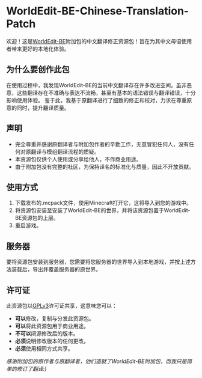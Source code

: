 # WorldEdit-BE-Chinese-Translation-Patch
欢迎！这是[WorldEdit-BE](https://github.com/SIsilicon/WorldEdit-BE/)附加包的中文翻译修正资源包！旨在为其中文母语使用者带来更好的本地化体验。

## 为什么要创作此包
在使用过程中，我发现WorldEdit-BE的当前中文翻译存在许多改进空间。虽非恶意，这些翻译存在不准确与表达不流畅，甚至有基本的语法错误与翻译错误，十分影响使用体验。
鉴于此，我基于原翻译进行了细致的修正和校对，力求在尊重原意的同时，提升翻译质量。

## 声明
- 完全尊重并感谢原翻译者与附加包作者的辛勤工作，无意冒犯任何人，没有任何对原翻译与模组翻译流程的质疑。
- 本资源包仅供个人使用或分享给他人，不作商业用途。
- 由于附加包没有完整的社区，为保持译名的标准化与质量，因此不开放贡献。

## 使用方式
1. 下载发布的.mcpack文件，使用Minecraft打开它，这将导入到您的游戏中。
2. 将资源包安装至安装了WorldEdit-BE的世界，并将该资源包置于WorldEdit-BE资源包的上层。
3. 重启游戏。

## 服务器
要将资源包安装到服务器，您需要将您服务器的世界导入到本地游戏，并按上述方法装载后，导出并覆盖服务器的原世界。

## 许可证
此资源包以[GPLv3](LICENSE.txt)许可证共享，这意味您可以：
- **可以**修改，复制与分发此资源包。
- **可以**将此资源包用于商业用途。
- **不可以**闭源修改后的版本。
- **必须**说明修改版本的任何更改。
- **必须**使用相同方式共享。

_感谢附加包的原作者与原翻译者，他们造就了WorldEdit-BE附加包，而我只是简单的修订了翻译:)_
